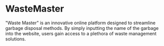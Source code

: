 # WasteMaster
 "Waste Master" is an innovative online platform designed to streamline garbage disposal methods. By simply inputting the name of the garbage into the website, users gain access to a plethora of waste management solutions.

